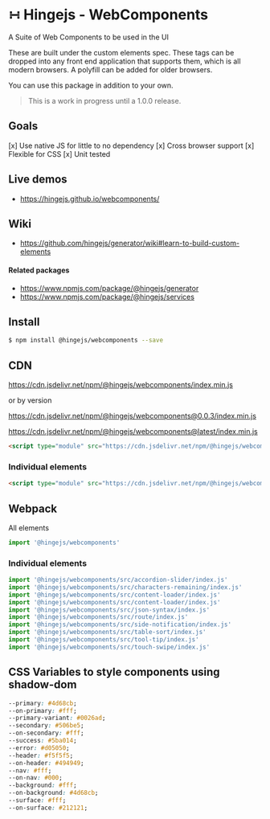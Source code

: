 # &#8762; Hingejs - WebComponents

A Suite of Web Components to be used in the UI

These are built under the custom elements spec.  These tags can be dropped into any front end application that supports them, which is all modern browsers.  A polyfill can be added for older browsers.  

You can use this package in addition to your own.

> This is a work in progress until a 1.0.0 release.

## Goals

  [x] Use native JS for little to no dependency
  [x] Cross browser support
  [x] Flexible for CSS
  [x] Unit tested

## Live demos

- https://hingejs.github.io/webcomponents/

## Wiki

- https://github.com/hingejs/generator/wiki#learn-to-build-custom-elements

#### Related packages

- https://www.npmjs.com/package/@hingejs/generator
- https://www.npmjs.com/package/@hingejs/services

## Install

```sh
$ npm install @hingejs/webcomponents --save
```

## CDN

https://cdn.jsdelivr.net/npm/@hingejs/webcomponents/index.min.js

or by version

https://cdn.jsdelivr.net/npm/@hingejs/webcomponents@0.0.3/index.min.js


https://cdn.jsdelivr.net/npm/@hingejs/webcomponents@latest/index.min.js


```html
<script type="module" src="https://cdn.jsdelivr.net/npm/@hingejs/webcomponents/index.min.js"></script>
```

### Individual elements

```html
<script type="module" src="https://cdn.jsdelivr.net/npm/@hingejs/webcomponents@latest/src/accordion-slider/index.js"></script>
```

## Webpack

All elements

```js
import '@hingejs/webcomponents'
```

### Individual elements

```js
import '@hingejs/webcomponents/src/accordion-slider/index.js'
import '@hingejs/webcomponents/src/characters-remaining/index.js'
import '@hingejs/webcomponents/src/content-loader/index.js'
import '@hingejs/webcomponents/src/content-loader/index.js'
import '@hingejs/webcomponents/src/json-syntax/index.js'
import '@hingejs/webcomponents/src/route/index.js'
import '@hingejs/webcomponents/src/side-notification/index.js'
import '@hingejs/webcomponents/src/table-sort/index.js'
import '@hingejs/webcomponents/src/tool-tip/index.js'
import '@hingejs/webcomponents/src/touch-swipe/index.js'
```


## CSS Variables to style components using shadow-dom

```css
--primary: #4d68cb;
--on-primary: #fff;
--primary-variant: #0026ad;
--secondary: #506be5;
--on-secondary: #fff;
--success: #5ba014;
--error: #d05050;
--header: #f5f5f5;
--on-header: #494949;
--nav: #fff;
--on-nav: #000;
--background: #fff;
--on-background: #4d68cb;
--surface: #fff;
--on-surface: #212121;
  ```
